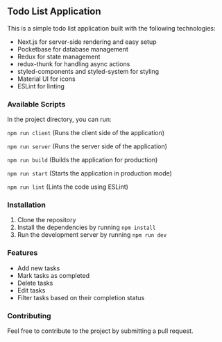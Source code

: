 ## Todo List Application

This is a simple todo list application built with the following technologies:

- Next.js for server-side rendering and easy setup
- Pocketbase for database management
- Redux for state management
- redux-thunk for handling async actions
- styled-components and styled-system for styling
- Material UI for icons
- ESLint for linting

### Available Scripts

In the project directory, you can run:

 ```npm run client```
(Runs the client side of the application)

```npm run server```
(Runs the server side of the application)

 ```npm run build```
(Builds the application for production)

```npm run start```
(Starts the application in production mode)

```npm run lint```
(Lints the code using ESLint)

### Installation

1. Clone the repository
2. Install the dependencies by running `npm install`
3. Run the development server by running `npm run dev`

### Features

- Add new tasks
- Mark tasks as completed
- Delete tasks
- Edit tasks
- Filter tasks based on their completion status

### Contributing

Feel free to contribute to the project by submitting a pull request.
